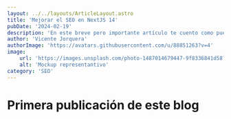 ```yaml
---
layout: ../../layouts/ArticleLayout.astro
title: 'Mejorar el SEO en NextJS 14'
pubDate: '2024-02-19'
description: 'En este breve pero importante artículo te cuento como puedes utilizar las herramientas de NextJS para mejorar el SEO de tu web.'
author: 'Vicente Jorquera'
authorImage: 'https://avatars.githubusercontent.com/u/88851263?v=4'
image:
    url: 'https://images.unsplash.com/photo-1487014679447-9f8336841d58?q=80&w=2805&auto=format&fit=crop&ixlib=rb-4.0.3&ixid=M3wxMjA3fDB8MHxwaG90by1wYWdlfHx8fGVufDB8fHx8fA%3D%3D'
    alt: 'Mockup representantivo'
category: 'SEO'
---
```


# Primera publicación de este blog